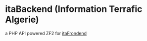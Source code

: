 # itaBackend  (Information Terrafic Algerie) 

a PHP API powered ZF2 for [itaFrondend](https://github.com/abdouMca/itaFrontend)  